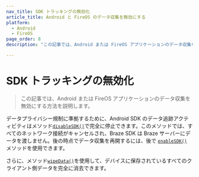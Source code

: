 ```yaml
---
nav_title: SDK トラッキングの無効化
article_title: Android と FireOS のデータ収集を無効にする
platform: 
  - Android
  - FireOS
page_order: 8
description: "この記事では、Android または FireOS アプリケーションのデータ収集を無効にする方法を説明します。"

---
```


# SDK トラッキングの無効化

> この記事では、Android または FireOS アプリケーションのデータ収集を無効にする方法を説明します。

データプライバシー規制に準拠するために、Android SDK のデータ追跡アクティビティはメソッド[`disableSDK()`][1]で完全に停止できます。このメソッドでは、すべてのネットワーク接続がキャンセルされ、Braze SDK は Braze サーバーにデータを渡しません。後の時点でデータ収集を再開するには、後で [`enableSDK()`][2] メソッドを使用できます。

さらに、メソッド[`wipeData()`][3]を使用して、デバイスに保存されているすべてのクライアント側データを完全に消去できます。

[1]: https://braze-inc.github.io/braze-android-sdk/kdoc/braze-android-sdk/com.braze/-braze/-companion/disable-sdk.html
[2]: https://braze-inc.github.io/braze-android-sdk/kdoc/braze-android-sdk/com.braze/-braze/-companion/enable-sdk.html
[3]: https://braze-inc.github.io/braze-android-sdk/kdoc/braze-android-sdk/com.braze/-braze/-companion/wipe-data.html
